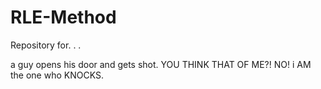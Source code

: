 # RLE-Method
Repository for. . .

a guy opens his door and gets shot. YOU THINK THAT OF ME?! NO! i AM the one who KNOCKS.
